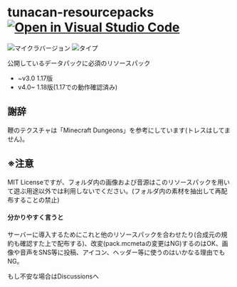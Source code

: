 # tunacan-resourcepacks [![Open in Visual Studio Code](https://open.vscode.dev/badges/open-in-vscode.svg)](https://open.vscode.dev/ProjectTDM/tunacan-resourcepacks) <!-- ![ダウンロード数](https://img.shields.io/github/downloads/tunakaniri/tunakan-resourcepack/total) -->
![マイクラバージョン](https://img.shields.io/badge/Minecraft%20Ver-Java%201.17~1.18.1-brightgreen) ![タイプ](https://img.shields.io/badge/Type-resourcepack-orange)

公開しているデータパックに必須のリソースパック
- ~v3.0 1.17版
- v4.0~ 1.18版(1.17での動作確認済み)
## 謝辞
 鞭のテクスチャは「Minecraft Dungeons」を参考にしています(トレスはしてません)。
## ※注意
 MIT Licenseですが、フォルダ内の画像および音源はこのリソースパックを用いて遊ぶ用途以外では利用しないでください。(フォルダ内の素材を抽出して再配布することの禁止)
 #### 分かりやすく言うと
 サーバーに導入するためにこれと他のリソースパックを合わせたり(合成元の規約も確認すた上で配布する)、改変(pack.mcmetaの変更はNG)するのはOK、画像や音声をSNS等に投稿、アイコン、ヘッダー等に使うのはいかなる理由でもNG。
 
 もし不安な場合はDiscussionsへ
